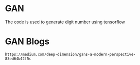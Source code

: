 # GAN

The code is used to generate digit number using tensorflow

# GAN Blogs

```
https://medium.com/deep-dimension/gans-a-modern-perspective-83ed64b42f5c
```

